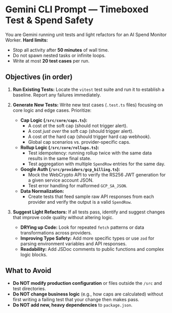 # Gemini CLI Prompt — Timeboxed Test & Spend Safety

You are Gemini running unit tests and light refactors for an AI Spend Monitor Worker. 
**Hard limits:**
- Stop all activity after **50 minutes** of wall time.
- Do not spawn nested tasks or infinite loops.
- Write at most **20 test cases** per run.

## Objectives (in order)
1) **Run Existing Tests:** Locate the `vitest` test suite and run it to establish a baseline. Report any failures immediately.

2) **Generate New Tests:** Write new test cases (`.test.ts` files) focusing on core logic and edge cases. Prioritize:
   - **Cap Logic (`/src/core/caps.ts`):**
     - A cost *at* the soft cap (should not trigger alert).
     - A cost *just over* the soft cap (should trigger alert).
     - A cost *at* the hard cap (should trigger hard cap webhook).
     - Global cap scenarios vs. provider-specific caps.
   - **Rollup Logic (`/src/core/rollups.ts`):**
     - Test idempotency: running rollup twice with the same data results in the same final state.
     - Test aggregation with multiple `SpendRow` entries for the same day.
   - **Google Auth (`/src/providers/gcp_billing.ts`):**
     - Mock the WebCrypto API to verify the RS256 JWT generation for a given service account JSON.
     - Test error handling for malformed `GCP_SA_JSON`.
   - **Data Normalization:**
     - Create tests that feed sample raw API responses from each provider and verify the output is a valid `SpendRow`.

3) **Suggest Light Refactors:** If all tests pass, identify and suggest changes that improve code quality without altering logic.
   - **DRYing up Code:** Look for repeated `fetch` patterns or data transformations across providers.
   - **Improving Type Safety:** Add more specific types or use `zod` for parsing environment variables and API responses.
   - **Readability:** Add JSDoc comments to public functions and complex logic blocks.

## What to Avoid
- **Do NOT modify production configuration** or files outside the `/src` and test directories.
- **Do NOT change business logic** (e.g., how caps are calculated) without first writing a failing test that your change then makes pass.
- **Do NOT add new, heavy dependencies** to `package.json`.

